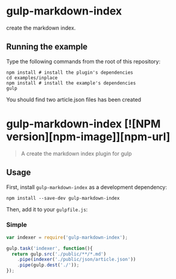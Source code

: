 # gulp-markdown-index

create the markdown index.



## Running the example

Type the following commands from the root of this repository:

```
npm install # install the plugin's dependencies
cd examples/inplace
npm install # install the example's dependencies
gulp
```
You should find two article.json files has been created



# gulp-markdown-index [![NPM version][npm-image]][npm-url]
> A create the markdown index plugin for gulp

## Usage

First, install `gulp-markdown-index` as a development dependency:

```shell
npm install --save-dev gulp-markdown-index
```

Then, add it to your `gulpfile.js`:

### Simple
```javascript
var indexer = require('gulp-markdown-index');

gulp.task('indexer', function(){
  return gulp.src('./public/**/*.md')
    .pipe(indexer('./public/json/article.json'))
    .pipe(gulp.dest('./'));
});
```
